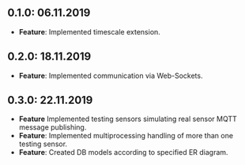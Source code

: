 ## 0.1.0: 06.11.2019

- **Feature**: Implemented timescale extension.

## 0.2.0: 18.11.2019

- **Feature**: Implemented communication via Web-Sockets.

## 0.3.0: 22.11.2019

- **Feature** Implemented testing sensors simulating real sensor MQTT message publishing.
- **Feature**: Implemented multiprocessing handling of more than one testing sensor. 
- **Feature**: Created DB models according to specified ER diagram.
